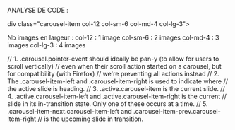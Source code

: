 ANALYSE DE CODE :

div class="carousel-item col-12 col-sm-6 col-md-4 col-lg-3">

Nb images en largeur :
col-12 : 1 image
col-sm-6 : 2 images
col-md-4 : 3 images
col-lg-3 : 4 images


// 1. .carousel.pointer-event should ideally be pan-y (to allow for users to scroll vertically)
//    even when their scroll action started on a carousel, but for compatibility (with Firefox)
//    we're preventing all actions instead
// 2. The .carousel-item-left and .carousel-item-right is used to indicate where
//    the active slide is heading.
// 3. .active.carousel-item is the current slide.
// 4. .active.carousel-item-left and .active.carousel-item-right is the current
//    slide in its in-transition state. Only one of these occurs at a time.
// 5. .carousel-item-next.carousel-item-left and .carousel-item-prev.carousel-item-right
//    is the upcoming slide in transition.
